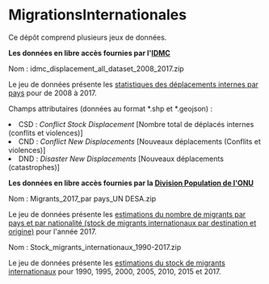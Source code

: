 # MigrationsInternationales

Ce dépôt comprend plusieurs jeux de données.

<b>Les données en libre accès fournies par l'<a href="http://www.internal-displacement.org/">IDMC</a></b>

Nom : idmc_displacement_all_dataset_2008_2017.zip
  
Le jeu de données présente les <a href="http://www.internal-displacement.org/database/displacement-data">statistiques des déplacements internes par pays</a> pour de 2008 à 2017.

Champs attributaires (données au format *.shp et *.geojson) :

<li>CSD : <i>Conflict Stock Displacement</i> [Nombre total de déplacés internes (conflits et violences)]<br>
<li>CND : <i>Conflict New Displacements</i> [Nouveaux déplacements (Conflits et violences)]<br>
<li>DND : <i>Disaster New Displacements</i> [Nouveaux déplacements (catastrophes)]

<b>Les données en libre accès fournies par la <a href="http://www.un.org/en/development/desa/population/index.shtml">Division Population de l'ONU</a></b>

Nom : Migrants_2017_par pays_UN DESA.zip
  
Le jeu de données présente les <a href="http://www.un.org/en/development/desa/population/migration/data/estimates2/estimates17.shtml">estimations du nombre de migrants par pays et par nationalité (stock de migrants internationaux par destination et origine)</a> pour l'année 2017.

Nom : Stock_migrants_internationaux_1990-2017.zip
  
Le jeu de données présente les <a href="http://www.un.org/en/development/desa/population/migration/data/estimates2/estimates17.shtml">estimations du stock de migrants internationaux</a> pour 1990, 1995, 2000, 2005, 2010, 2015 et 2017.







